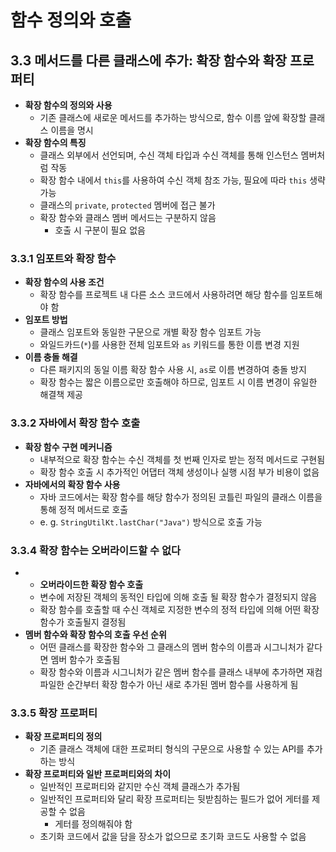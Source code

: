 # 함수 정의와 호출

## 3.3 메서드를 다른 클래스에 추가: 확장 함수와 확장 프로퍼티

- **확장 함수의 정의와 사용**
  - 기존 클래스에 새로운 메서드를 추가하는 방식으로, 함수 이름 앞에 확장할 클래스 이름을 명시
- **확장 함수의 특징**
  - 클래스 외부에서 선언되며, 수신 객체 타입과 수신 객체를 통해 인스턴스 멤버처럼 작동
  - 확장 함수 내에서 `this`를 사용하여 수신 객체 참조 가능, 필요에 따라 `this` 생략 가능
  - 클래스의 `private`, `protected` 멤버에 접근 불가
  - 확장 함수와 클래스 멤버 메서드는 구분하지 않음
    - 호출 시 구분이 필요 없음

### 3.3.1 임포트와 확장 함수

- **확장 함수의 사용 조건**
  - 확장 함수를 프로젝트 내 다른 소스 코드에서 사용하려면 해당 함수를 임포트해야 함
- **임포트 방법**
  - 클래스 임포트와 동일한 구문으로 개별 확장 함수 임포트 가능
  - 와일드카드(`*`)를 사용한 전체 임포트와 `as` 키워드를 통한 이름 변경 지원
- **이름 충돌 해결**
  - 다른 패키지의 동일 이름 확장 함수 사용 시, `as`로 이름 변경하여 충돌 방지
  - 확장 함수는 짧은 이름으로만 호출해야 하므로, 임포트 시 이름 변경이 유일한 해결책 제공

### 3.3.2 자바에서 확장 함수 호출

- **확장 함수 구현 메커니즘**
    - 내부적으로 확장 함수는 수신 객체를 첫 번째 인자로 받는 정적 메서드로 구현됨
    - 확장 함수 호출 시 추가적인 어댑터 객체 생성이나 실행 시점 부가 비용이 없음
- **자바에서의 확장 함수 사용** 
  - 자바 코드에서는 확장 함수를 해당 함수가 정의된 코틀린 파일의 클래스 이름을 통해 정적 메서드로 호출 
  - e. g. `StringUtilKt.lastChar("Java")` 방식으로 호출 가능

### 3.3.4 확장 함수는 오버라이드할 수 없다

- - **오버라이드한 확장 함수 호출**
  - 변수에 저장된 객체의 동적인 타입에 의해 호출 될 확장 함수가 결정되지 않음
  - 확장 함수를 호출할 때 수신 객체로 지정한 변수의 정적 타입에 의해 어떤 확장 함수가 호출될지 결정됨
- **멤버 함수와 확장 함수의 호출 우선 순위**
  - 어떤 클래스를 확장한 함수와 그 클래스의 멤버 함수의 이름과 시그니처가 같다면 멤버 함수가 호출됨
  - 확장 함수와 이름과 시그니처가 같은 멤버 함수를 클래스 내부에 추가하면 재컴파일한 순간부터 확장 함수가 아닌 새로 추가된 멤버 함수를 사용하게 됨

### 3.3.5 확장 프로퍼티

- **확장 프로퍼티의 정의**
  - 기존 클래스 객체에 대한 프로퍼티 형식의 구문으로 사용할 수 있는 API를 추가하는 방식
- **확장 프로퍼티와 일반 프로퍼티와의 차이**
  - 일반적인 프로퍼티와 같지만 수신 객체 클래스가 추가됨
  - 일반적인 프로퍼티와 달리 확장 프로퍼티는 뒷받침하는 필드가 없어 게터를 제공할 수 없음
    - 게터를 정의해줘야 함
  - 초기화 코드에서 값을 담을 장소가 없으므로 초기화 코드도 사용할 수 없음